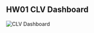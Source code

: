 ## HW01 CLV Dashboard



![CLV Dashboard](https://user-images.githubusercontent.com/78030264/147071337-1b867324-22ac-4ff3-b778-05d6f5625396.png)

